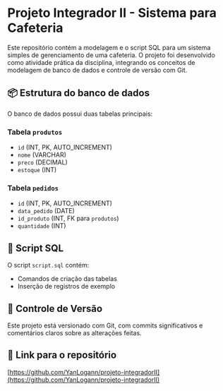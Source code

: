 # Projeto Integrador II - Sistema para Cafeteria

Este repositório contém a modelagem e o script SQL para um sistema simples de gerenciamento de uma cafeteria. O projeto foi desenvolvido como atividade prática da disciplina, integrando os conceitos de modelagem de banco de dados e controle de versão com Git.

## 📦 Estrutura do banco de dados

O banco de dados possui duas tabelas principais:

### Tabela `produtos`
- `id` (INT, PK, AUTO_INCREMENT)
- `nome` (VARCHAR)
- `preco` (DECIMAL)
- `estoque` (INT)

### Tabela `pedidos`
- `id` (INT, PK, AUTO_INCREMENT)
- `data_pedido` (DATE)
- `id_produto` (INT, FK para `produtos`)
- `quantidade` (INT)

## 💾 Script SQL

O script `script.sql` contém:
- Comandos de criação das tabelas
- Inserção de registros de exemplo

## 🔄 Controle de Versão

Este projeto está versionado com Git, com commits significativos e comentários claros sobre as alterações feitas.

## 🔗 Link para o repositório

[https://github.com/YanLogann/projeto-integradorII](https://github.com/YanLogann/projeto-integradorII)
